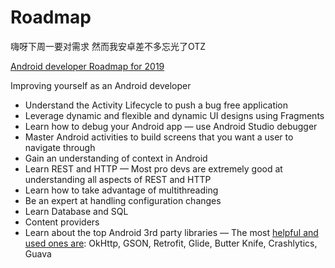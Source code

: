 # Roadmap
嗨呀下周一要对需求
然而我安卓差不多忘光了OTZ

[Android developer Roadmap for 2019](https://android.jlelse.eu/android-developer-roadmap-for-2019-14eacb0d0a2)

Improving yourself as an Android developer
- Understand the Activity Lifecycle to push a bug free application
- Leverage dynamic and flexible and dynamic UI designs using Fragments
- Learn how to debug your Android app — use Android Studio debugger
- Master Android activities to build screens that you want a user to navigate through
- Gain an understanding of context in Android
- Learn REST and HTTP — Most pro devs are extremely good at understanding all aspects of REST and HTTP
- Learn how to take advantage of multithreading
- Be an expert at handling configuration changes
- Learn Database and SQL
- Content providers
- Learn about the top Android 3rd party libraries — The most [helpful and used ones are](https://android.jlelse.eu/7-third-party-dependencies-every-android-developer-should-know-a751f009ff58): OkHttp, GSON, Retrofit, Glide, Butter Knife, Crashlytics, Guava
